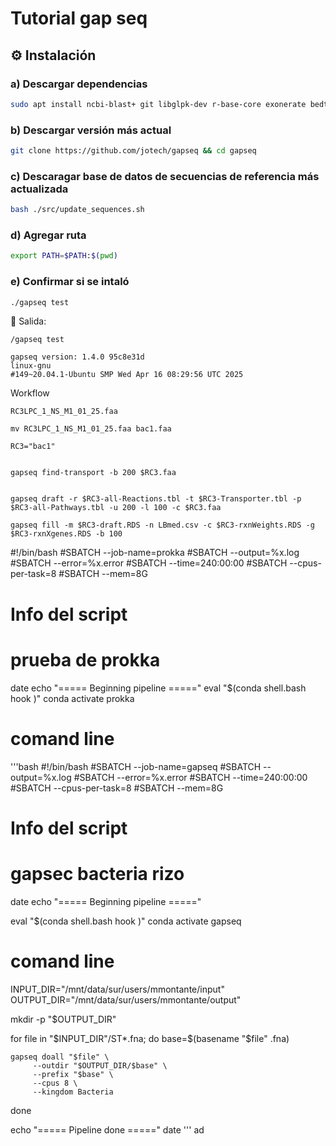 #   Tutorial gap seq

## ⚙️ Instalación 
### a) Descargar dependencias 

```bash
sudo apt install ncbi-blast+ git libglpk-dev r-base-core exonerate bedtools barrnap bc parallel curl libcurl4-openssl-dev libssl-dev libsbml5-dev bc
```
### b) Descargar versión más actual 

```bash
git clone https://github.com/jotech/gapseq && cd gapseq
```
### c) Descaragar base de datos de secuencias de referencia más actualizada  
```bash
bash ./src/update_sequences.sh
```

### d) Agregar ruta
```bash
export PATH=$PATH:$(pwd)
```

### e) Confirmar si se intaló 
```bash
./gapseq test
```
📨 Salida:
```
/gapseq test

gapseq version: 1.4.0 95c8e31d
linux-gnu
#149~20.04.1-Ubuntu SMP Wed Apr 16 08:29:56 UTC 2025 
```

Workflow

```
RC3LPC_1_NS_M1_01_25.faa

mv RC3LPC_1_NS_M1_01_25.faa bac1.faa

RC3="bac1"

                                    
gapseq find-transport -b 200 $RC3.faa 

          
gapseq draft -r $RC3-all-Reactions.tbl -t $RC3-Transporter.tbl -p $RC3-all-Pathways.tbl -u 200 -l 100 -c $RC3.faa

gapseq fill -m $RC3-draft.RDS -n LBmed.csv -c $RC3-rxnWeights.RDS -g $RC3-rxnXgenes.RDS -b 100

```
#!/bin/bash
 #SBATCH --job-name=prokka
 #SBATCH --output=%x.log
 #SBATCH --error=%x.error
 #SBATCH --time=240:00:00
 #SBATCH --cpus-per-task=8
 #SBATCH --mem=8G


 # Info del script
 # prueba de prokka
 date
 echo "===== Beginning pipeline ====="
 eval "$(conda shell.bash hook )"
 conda activate prokka

 # comand line 


'''bash
#!/bin/bash
 #SBATCH --job-name=gapseq
 #SBATCH --output=%x.log
 #SBATCH --error=%x.error
 #SBATCH --time=240:00:00
 #SBATCH --cpus-per-task=8
 #SBATCH --mem=8G

 # Info del script
 # gapsec bacteria rizo

 date
 echo "===== Beginning pipeline ====="

 eval "$(conda shell.bash hook )"
 conda activate gapseq

 # comand line


INPUT_DIR="/mnt/data/sur/users/mmontante/input"
 OUTPUT_DIR="/mnt/data/sur/users/mmontante/output"

 mkdir -p "$OUTPUT_DIR"

 for file in "$INPUT_DIR"/ST*.fna; do
     base=$(basename "$file" .fna)

    gapseq doall "$file" \
         --outdir "$OUTPUT_DIR/$base" \
         --prefix "$base" \
         --cpus 8 \
         --kingdom Bacteria
 done

 echo "===== Pipeline done ====="
 date
'''
ad